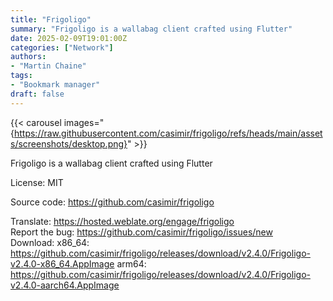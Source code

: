 ```yaml
---
title: "Frigoligo"
summary: "Frigoligo is a wallabag client crafted using Flutter"
date: 2025-02-09T19:01:00Z
categories: ["Network"]
authors:
- "Martin Chaine"
tags: 
- "Bookmark manager"
draft: false
---
```


{{< carousel images="{https://raw.githubusercontent.com/casimir/frigoligo/refs/heads/main/assets/screenshots/desktop.png}" >}}

Frigoligo is a wallabag client crafted using Flutter

License: MIT

Source code: <https://github.com/casimir/frigoligo>

Translate: <https://hosted.weblate.org/engage/frigoligo>  
Report the bug: <https://github.com/casimir/frigoligo/issues/new>  
Download:   x86_64: <https://github.com/casimir/frigoligo/releases/download/v2.4.0/Frigoligo-v2.4.0-x86_64.AppImage>
            arm64: <https://github.com/casimir/frigoligo/releases/download/v2.4.0/Frigoligo-v2.4.0-aarch64.AppImage>
